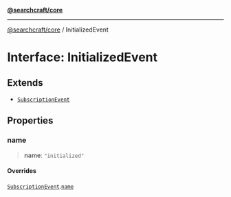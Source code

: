 [**@searchcraft/core**](/reference/sdk/core/README.md)

***

[@searchcraft/core](/reference/sdk/core/globals.md) / InitializedEvent

# Interface: InitializedEvent

## Extends

- [`SubscriptionEvent`](/reference/sdk/core/interfaces/SubscriptionEvent.md)

## Properties

### name

> **name**: `"initialized"`

#### Overrides

[`SubscriptionEvent`](/reference/sdk/core/interfaces/SubscriptionEvent.md).[`name`](/reference/sdk/core/interfaces/SubscriptionEvent.md#name)
